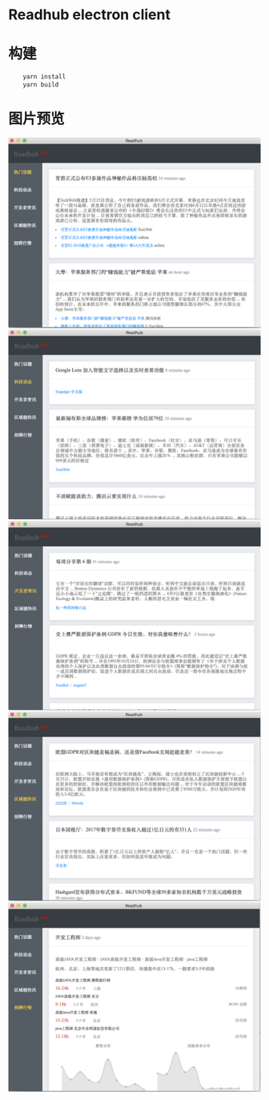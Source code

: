 # Readhub electron client

# 构建

```
    yarn install
    yarn build
```

# 图片预览

![热门话题](./demos/topic.png)
![科技动态](./demos/news.png)
![开发者咨询](./demos/dev.png)
![区域链快讯](./demos/block.png)
![招聘行情](./demos/jobs.png)